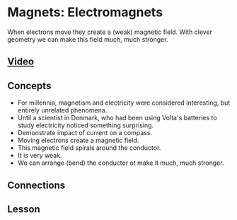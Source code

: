 # Magnets: Electromagnets
When electrons move they create a (weak) magnetic field. With clever geometry we can make this field much, much stronger.

## [Video](https://vimeo.com/1031275874)

## Concepts
- For millennia, magnetism and electricity were considered interesting, but entirely unrelated phenomena.
- Until a scientist in Denmark, who had been using Volta's batteries to study electricity noticed something surprising.
- Demonstrate impact of current on a compass.
- Moving electrons create a magnetic field.
- This magnetic field spirals around the conductor.
- It is very weak.
- We can arrange (bend) the conductor ot make it much, much stronger.

## Connections

## Lesson
